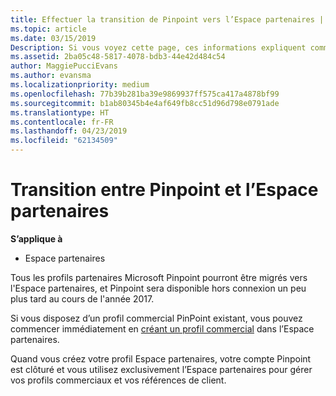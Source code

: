 ```yaml
---
title: Effectuer la transition de Pinpoint vers l’Espace partenaires | Espace partenaires
ms.topic: article
ms.date: 03/15/2019
Description: Si vous voyez cette page, ces informations expliquent comment effectuer une transition de Pinpoint vers l’Espace partenaires.
ms.assetid: 2ba05c48-5817-4078-bdb3-44e42d484c54
author: MaggiePucciEvans
ms.author: evansma
ms.localizationpriority: medium
ms.openlocfilehash: 77b39b281ba39e9869937ff575ca417a4878bf99
ms.sourcegitcommit: b1ab80345b4e4af649fb8cc51d96d798e0791ade
ms.translationtype: HT
ms.contentlocale: fr-FR
ms.lasthandoff: 04/23/2019
ms.locfileid: "62134509"
---
```

# <a name="transition-from-pinpoint-to-partner-center"></a>Transition entre Pinpoint et l’Espace partenaires

**S’applique à**

-  Espace partenaires

Tous les profils partenaires Microsoft Pinpoint pourront être migrés vers l'Espace partenaires, et Pinpoint sera disponible hors connexion un peu plus tard au cours de l'année 2017. 

Si vous disposez d’un profil commercial PinPoint existant, vous pouvez commencer immédiatement en [créant un profil commercial](create-a-marketing-profile.md) dans l’Espace partenaires.

Quand vous créez votre profil Espace partenaires, votre compte Pinpoint est clôturé et vous utilisez exclusivement l’Espace partenaires pour gérer vos profils commerciaux et vos références de client.
